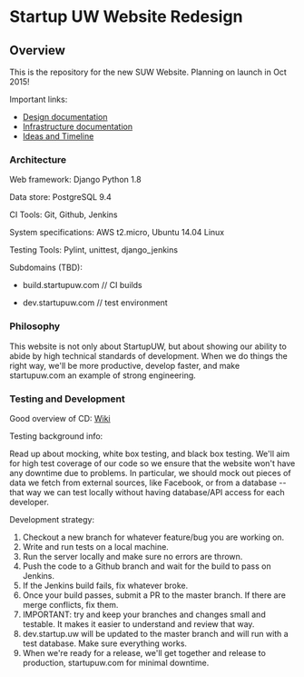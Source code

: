 Startup UW Website Redesign
==================

## Overview

This is the repository for the new SUW Website. Planning on launch in Oct 2015!

Important links:
- [Design documentation](https://docs.google.com/document/d/1R89lHjBWMJrz_Vh1_UF1osm_404qn5gF09bak8xJwpQ/edit?usp=sharing)
- [Infrastructure documentation](https://docs.google.com/spreadsheets/d/12cQx4J6iozWVqrAVz26X6F8Jufq96ee4j4ZJ1NCNpMo)
- [Ideas and Timeline](https://docs.google.com/document/d/17rMPQ0pNIClu35xPAHzYHl_28HMAYzvtrGGpAxnfaEo/edit)

### Architecture

Web framework: Django Python 1.8

Data store: PostgreSQL 9.4

CI Tools: Git, Github, Jenkins

System specifications: AWS t2.micro, Ubuntu 14.04 Linux

Testing Tools: Pylint, unittest, django_jenkins

Subdomains (TBD):

 - build.startupuw.com // CI builds

 - dev.startupuw.com // test environment

### Philosophy

This website is not only about StartupUW, but about showing our ability to abide by high technical standards of development. When we do things the right way, we'll be more productive, develop faster, and make startupuw.com an example of strong engineering.

### Testing and Development

Good overview of CD: [Wiki](https://en.wikipedia.org/wiki/Continuous_delivery)

Testing background info:

Read up about mocking, white box testing, and black box testing. We'll aim for high test coverage of our code so we ensure that the website won't have any downtime due to problems. In particular, we should mock out pieces of data we fetch from external sources, like Facebook, or from a database -- that way we can test locally without having database/API access for each developer. 

Development strategy: 

1. Checkout a new branch for whatever feature/bug you are working on.
2. Write and run tests on a local machine.
3. Run the server locally and make sure no errors are thrown.
4. Push the code to a Github branch and wait for the build to pass on Jenkins.
6. If the Jenkins build fails, fix whatever broke.
7. Once your build passes, submit a PR to the master branch. If there are merge conflicts, fix them.
8. IMPORTANT: try and keep your branches and changes small and testable. It makes it easier to understand and review that way.
9. dev.startup.uw will be updated to the master branch and will run with a test database. Make sure everything works.
10. When we're ready for a release, we'll get together and release to production, startupuw.com for minimal downtime.
